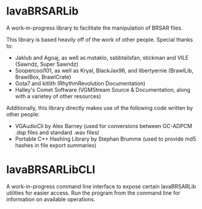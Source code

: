 # lavaBRSARLib
A work-in-progress library to facilitate the manipulation of BRSAR files.

This library is based heavily off of the work of other people. Special thanks to:
- Jaklub and Agoaj, as well as mstaklo, ssbbtailsfan, stickman and VILE (Sawndz, Super Sawndz)
- Soopercool101, as well as Kryal, BlackJax96, and libertyernie (BrawlLib, BrawlBox, BrawlCrate)
- Gota7 and kitlith (RhythmRevolution Documentation)
- Halley's Comet Software (VGMStream Source & Documentation, along with a varietey of other resources)

Additionally, this library directly makes use of the following code written by other people:
- VGAudioCli by Alex Barney (used for conversions between GC-ADPCM .dsp files and standard .wav files)
- Portable C++ Hashing Library by Stephan Brumme (used to provide md5 hashes in file export summaries)

# lavaBRSARLibCLI
A work-in-progress command line interface to expose certain lavaBRSARLib utilities for easier access.
Run the program from the command line for information on available operations.
